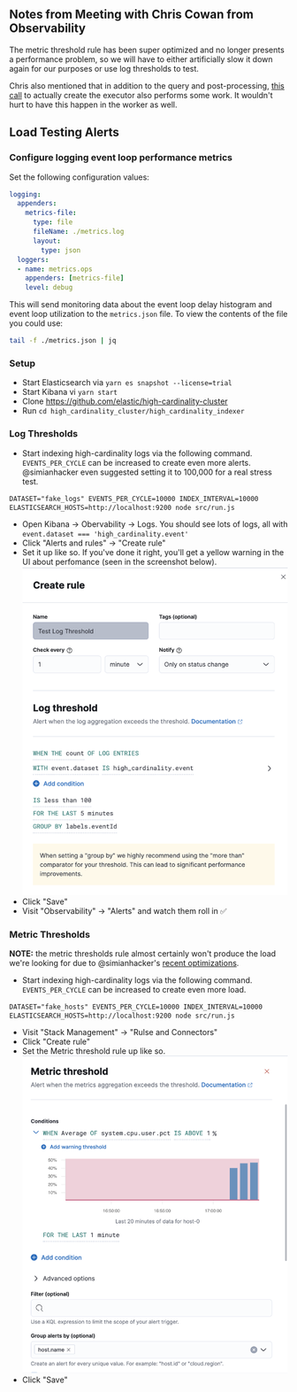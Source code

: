 ## Notes from Meeting with Chris Cowan from Observability
The metric threshold rule has been super optimized and no longer presents a performance problem, so we will have to either artificially slow it down again for our purposes or use log thresholds to test.

Chris also mentioned that in addition to the query and post-processing, [this call](https://github.com/elastic/kibana/blob/ba6be14baa6db9f9716c8746b2c355aa7031d104/x-pack/plugins/infra/server/lib/alerting/metric_threshold/metric_threshold_executor.ts#L58) to actually create the executor also performs some work. It wouldn't hurt to have this happen in the worker as well.

## Load Testing Alerts
### Configure logging event loop performance metrics

Set the following configuration values:
```yml
logging:
  appenders:
    metrics-file:
      type: file
      fileName: ./metrics.log
      layout:
        type: json
  loggers:
  - name: metrics.ops
    appenders: [metrics-file]
    level: debug
```

This will send monitoring data about the event loop delay histogram and event loop utilization to the `metrics.json` file. To view the contents of the file you could use:

```sh
tail -f ./metrics.json | jq
```

### Setup
- Start Elasticsearch via `yarn es snapshot --license=trial`
- Start Kibana vi `yarn start`
- Clone https://github.com/elastic/high-cardinality-cluster
- Run `cd high_cardinality_cluster/high_cardinality_indexer`

### Log Thresholds
- Start indexing high-cardinality logs via the following command. `EVENTS_PER_CYCLE` can be increased to create even more alerts. @simianhacker even suggested setting it to 100,000 for a real stress test.
```
DATASET="fake_logs" EVENTS_PER_CYCLE=10000 INDEX_INTERVAL=10000 ELASTICSEARCH_HOSTS=http://localhost:9200 node src/run.js
``` 
- Open Kibana -> Obervability -> Logs. You should see lots of logs, all with `event.dataset === 'high_cardinality.event'`
- Click "Alerts and rules" -> "Create rule"
- Set it up like so. If you've done it right, you'll get a yellow warning in the UI about perfomance (seen in the screenshot below).
![Setting up log threshold rule](./log-threshold-rule-setup.png)
- Click "Save"
- Visit "Observability" -> "Alerts" and watch them roll in ✅


### Metric Thresholds
**NOTE:** the metric thresholds rule almost certainly won't produce the load we're looking for due to @simianhacker's [recent optimizations](https://github.com/elastic/kibana/pull/121904).
- Start indexing high-cardinality logs via the following command. `EVENTS_PER_CYCLE` can be increased to create even more load.
```
DATASET="fake_hosts" EVENTS_PER_CYCLE=10000 INDEX_INTERVAL=10000 ELASTICSEARCH_HOSTS=http://localhost:9200 node src/run.js
``` 
- Visit "Stack Management" -> "Rulse and Connectors"
- Click "Create rule"
- Set the Metric threshold rule up like so.
![Setting up metric threshold rule](./metric-threshold-rule-setup.png)
- Click "Save"